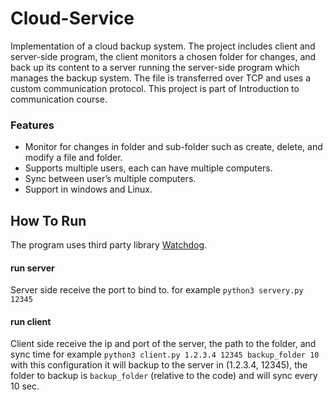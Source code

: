 # Cloud-Service
Implementation of a cloud backup system. 
The project includes client and server-side program, the client monitors a chosen folder for changes, and back up its content to a server running the server-side program which manages the backup system. 
The file is transferred over TCP and uses a custom communication protocol. 
This project is part of Introduction to communication course. 

### Features
- Monitor for changes in folder and sub-folder such as create, delete, and modify a file and folder. 
- Supports multiple users, each can have multiple computers. 
- Sync between user’s multiple computers. 
- Support in windows and Linux. 

## How To Run
The program uses third party library [Watchdog](https://github.com/gorakhargosh/watchdog).

#### run server
Server side receive the port to bind to.
for example `python3 servery.py 12345`

#### run client
Client side receive the ip and port of the server, the path to the folder, and sync time
for example `python3 client.py 1.2.3.4 12345 backup_folder 10`
with this configuration it will backup to the server in (1.2.3.4, 12345), the folder to backup is `backup_folder` (relative to the code) and will sync every 10 sec. 
